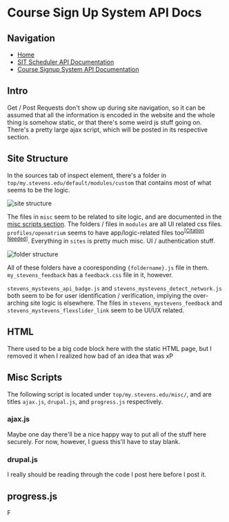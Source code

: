# Course Sign Up System API Docs

## Navigation
- [Home](home.md)
- [SIT Scheduler API Documentation](sitsched.md)
- [Course Signup System API Documentation](signup.md)

<!-- TODO: Find a less spammy way to include the site's files -->
<!-- TODO: Add a table of contents to this -->

## Intro

Get / Post Requests don't show up during site navigation, so it can be assumed that all the information is encoded in the website and the whole thing is somehow static, or that there's some weird js stuff going on. There's a pretty large ajax script, which will be posted in its respective section.

## Site Structure

In the sources tab of inspect element, there's a folder in `top/my.stevens.edu/default/modules/custom` that contains most of what seems to be the logic.

![site structure](https://i.imgur.com/6NIwcwd.png)

The files in `misc` seem to be related to site logic, and are documented in the [misc scripts section](). <!-- TODO: add section link -->
The folders / files in `modules` are all UI related css files. `profiles/openatrium` seems to have app/logic-related files too<sup>[[Citation Needed](https://en.wikipedia.org/wiki/Wikipedia:Citation_needed)]</sup>. Everything in `sites` is pretty much misc. UI / authentication stuff.

![folder structure](https://i.imgur.com/44p1All.png)

All of these folders have a cooresponding `{foldername}.js` file in them. `my_stevens_feedback` has a `feedback.css` file in it, however.

`stevens_mystevens_api_badge.js` and `stevens_mystevens_detect_network.js` both seem to be for user identification / verification, implying the over-arching site logic is elsewhere. The files in `stevens_mystevens_feedback` and `stevens_mystevens_flexslider_link` seem to be UI/UX related.

<!-- TODO: document the rest of the site structure -->


## HTML
There used to be a big code block here with the static HTML page, but I removed it when I realized how bad of an idea that was xP

## Misc Scripts

The following script is located under `top/my.stevens.edu/misc/`, and are titles `ajax.js`, `drupal.js`, and `progress.js` respectively.

### ajax.js
Maybe one day there'll be a nice happy way to put all of the stuff here securely. For now, however, I guess this'll have to stay blank.

### drupal.js
I really should be reading through the code I post here before I post it.

## progress.js
F

